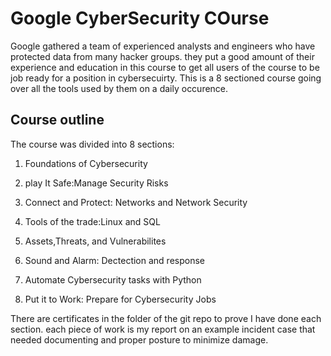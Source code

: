 # Google CyberSecurity COurse

Google gathered a team of  experienced analysts and engineers who have protected data from many
hacker groups. they put a good amount of their experience and education in this course to get all users of the course to be job ready for a position in cybersecuirty. This is a 8 sectioned course going over all the tools used by them on a daily occurence.

## Course outline

The course was divided into 8 sections:

1. Foundations of Cybersecurity

2. play It Safe:Manage Security Risks

3. Connect and Protect: Networks and Network Security

4. Tools of the trade:Linux and SQL

5. Assets,Threats, and Vulnerabilites 

6. Sound and Alarm: Dectection and response

7. Automate Cybersecurity tasks with Python

8. Put it to Work: Prepare for Cybersecurity Jobs

There are certificates in the folder of the git repo to prove I have done each section.
each piece of work is my report on an example incident case that needed documenting and
proper posture to minimize damage.

